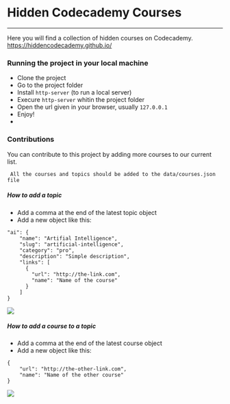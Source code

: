 # Hidden Codecademy Courses
----

Here you will find a collection of hidden courses on Codecademy.
https://hiddencodecademy.github.io/

### Running the project in your local machine

- Clone the project
- Go to the project folder
- Install `http-server` (to run a local server)
- Execure `http-server` whitin the project folder
- Open the url given in your browser, usually `127.0.0.1`
- Enjoy!
- 
### Contributions

You can contribute to this project by adding more courses to our current list.
```
 All the courses and topics should be added to the data/courses.json file
```

##### How to add a topic
- Add a comma at the end of the latest topic object
- Add a new object like this:
```
"ai": {
    "name": "Artifial Intelligence",
    "slug": "artificial-intelligence",
    "category": "pro",
    "description": "Simple description",
    "links": [
      {
        "url": "http://the-link.com",
        "name": "Name of the course"
      }
    ]
}
```

![](https://i.gyazo.com/fd1f89102b19dde05a3cd0b83abed655.gif)

##### How to add a course to a topic
- Add a comma at the end of the latest course object
- Add a new object like this:
```
{
    "url": "http://the-other-link.com",
    "name": "Name of the other course"
}
```

![](https://i.gyazo.com/e408696ccf53187400307e0fbcdea663.gif)


